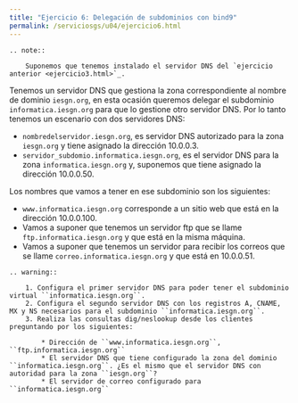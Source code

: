 ```yaml
---
title: "Ejercicio 6: Delegación de subdominios con bind9"
permalink: /serviciosgs/u04/ejercicio6.html
---
```


```eval_rst
.. note::

	Suponemos que tenemos instalado el servidor DNS del `ejercicio anterior <ejercicio3.html>`_.
```

Tenemos un servidor DNS que gestiona la zona correspondiente al nombre de dominio ``iesgn.org``, en esta ocasión queremos delegar el subdominio ``informatica.iesgn.org`` para que lo gestione otro servidor DNS. Por lo tanto tenemos un escenario con dos servidores DNS:

* ``nombredelservidor.iesgn.org``, es servidor DNS autorizado para la zona ``iesgn.org`` y tiene asignado la dirección 10.0.0.3.
* ``servidor_subdomio.informatica.iesgn.org``, es el servidor DNS para la zona ``informatica.iesgn.org`` y, suponemos que tiene asignado la dirección 10.0.0.50.

Los nombres que vamos a tener en ese subdominio son los siguientes:

* ``www.informatica.iesgn.org`` corresponde a un sitio web que está en la dirección 10.0.0.100.
* Vamos a suponer que tenemos un servidor ftp que se llame ``ftp.informatica.iesgn.org`` y que está en la misma máquina.
*  Vamos a suponer que tenemos un servidor para recibir los correos que se llame ``correo.informatica.iesgn.org`` y que está en 10.0.0.51.

```eval_rst
.. warning:: 

	1. Configura el primer servidor DNS para poder tener el subdominio virtual ``informatica.iesgn.org``. 
	2. Configura el segundo servidor DNS con los registros A, CNAME, MX y NS necesarios para el subdominio ``informatica.iesgn.org``. 
	3. Realiza las consultas dig/neslookup desde los clientes preguntando por los siguientes:	

		* Dirección de ``www.informatica.iesgn.org``, ``ftp.informatica.iesgn.org``
		* El servidor DNS que tiene configurado la zona del dominio ``informatica.iesgn.org``. ¿Es el mismo que el servidor DNS con autoridad para la zona ``iesgn.org``?
		* El servidor de correo configurado para ``informatica.iesgn.org``
```
